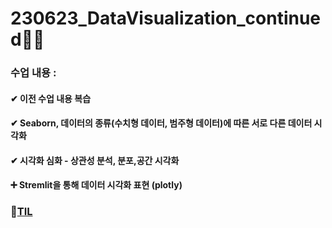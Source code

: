 # 230623_DataVisualization_continued🐍💪
### 수업 내용 : 

#### ✔ 이전 수업 내용 복습

#### ✔ **Seaborn**, 데이터의 종류(수치형 데이터, 범주형 데이터)에 따른 서로 다른 데이터 시각화
#### ✔ 시각화 심화 - 상관성 분석, 분포,공간 시각화

#### ➕ Stremlit을 통해 데이터 시각화 표현 (plotly)

### 🔗[TIL](https://github.com/aaingyunii/Bootcamp_TIL/issues/13)
